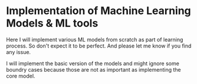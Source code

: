 # Implementation of Machine Learning Models & ML tools
Here I will implement various ML models from scratch as part of learning process. So don't expect it to be perfect. And please let me know if you find any issue.

I will implement the basic version of the models and might ignore some boundry cases because those are not as important as implementing the core model.
